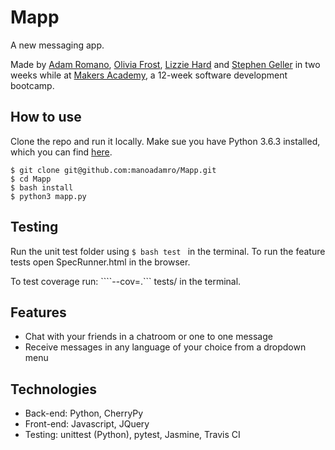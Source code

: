 # Mapp

A new messaging app.

Made by [Adam Romano](https://github.com/manoadamro), [Olivia Frost](https://github.com/ofrost617), [Lizzie Hard](https://github.com/lizh90) and [Stephen Geller](https://github.com/stephengeller) in two weeks while at [Makers Academy](http://makersacademy.com), a 12-week software development bootcamp.


## How to use

Clone the repo and run it locally. Make sue you have Python 3.6.3 installed, which you can find [here](https://www.python.org/downloads/mac-osx/).

```
$ git clone git@github.com:manoadamro/Mapp.git
$ cd Mapp
$ bash install
$ python3 mapp.py
```

## Testing

Run the unit test folder using ```$ bash test ``` in the terminal.
To run the feature tests open SpecRunner.html in the browser.

To test coverage run: ````--cov=.``` tests/ in the terminal.

## Features

* Chat with your friends in a chatroom or one to one message
* Receive messages in any language of your choice from a dropdown menu

## Technologies

  - Back-end: Python, CherryPy
  - Front-end: Javascript, JQuery
  - Testing: unittest (Python), pytest, Jasmine, Travis CI
